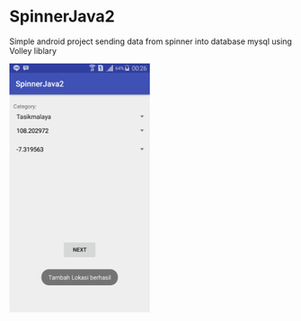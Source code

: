# SpinnerJava2
Simple android project sending data from spinner into database mysql using Volley liblary

<pre>
<img src="Screenshot_1.png" width="250" height="444">
</pre>
